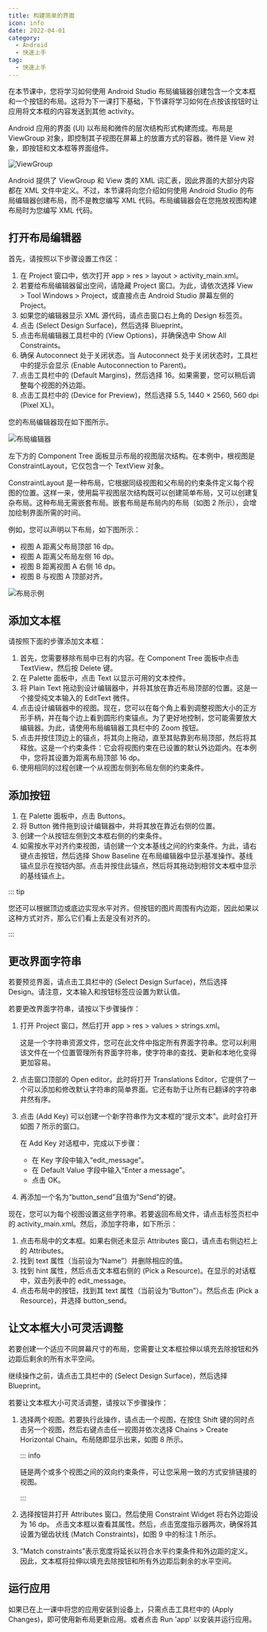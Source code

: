 ```yaml
---
title: 构建简单的界面
icon: info
date: 2022-04-01
category:
  - Android
  - 快速上手
tag:
  - 快速上手
---
```


在本节课中，您将学习如何使用 Android Studio 布局编辑器创建包含一个文本框和一个按钮的布局。这将为下一课打下基础，下节课将学习如何在点按该按钮时让应用将文本框的内容发送到其他 activity。

<!-- more -->

Android 应用的界面 (UI) 以布局和微件的层次结构形式构建而成。布局是 ViewGroup 对象，即控制其子视图在屏幕上的放置方式的容器。微件是 View 对象，即按钮和文本框等界面组件。

![ViewGroup](./assets/viewgroup.png)

Android 提供了 ViewGroup 和 View 类的 XML 词汇表，因此界面的大部分内容都在 XML 文件中定义。不过，本节课将向您介绍如何使用 Android Studio 的布局编辑器创建布局，而不是教您编写 XML 代码。布局编辑器会在您拖放视图构建布局时为您编写 XML 代码。

## 打开布局编辑器

首先，请按照以下步骤设置工作区：

1. 在 Project 窗口中，依次打开 app > res > layout > activity_main.xml。
1. 若要给布局编辑器留出空间，请隐藏 Project 窗口。为此，请依次选择 View > Tool Windows > Project，或直接点击 Android Studio 屏幕左侧的 Project。
1. 如果您的编辑器显示 XML 源代码，请点击窗口右上角的 Design 标签页。
1. 点击 (Select Design Surface)，然后选择 Blueprint。
1. 点击布局编辑器工具栏中的 (View Options)，并确保选中 Show All Constraints。
1. 确保 Autoconnect 处于关闭状态。当 Autoconnect 处于关闭状态时，工具栏中的提示会显示 (Enable Autoconnection to Parent)。
1. 点击工具栏中的 (Default Margins)，然后选择 16。如果需要，您可以稍后调整每个视图的外边距。
1. 点击工具栏中的 (Device for Preview)，然后选择 5.5, 1440 × 2560, 560 dpi (Pixel XL)。

您的布局编辑器现在如下图所示。

![布局编辑器](./assets/layout-editor.png)

左下方的 Component Tree 面板显示布局的视图层次结构。在本例中，根视图是 ConstraintLayout，它仅包含一个 TextView 对象。

ConstraintLayout 是一种布局，它根据同级视图和父布局的约束条件定义每个视图的位置。这样一来，使用扁平视图层次结构既可以创建简单布局，又可以创建复杂布局。这种布局无需嵌套布局。嵌套布局是布局内的布局（如图 2 所示），会增加绘制界面所需的时间。

例如，您可以声明以下布局，如下图所示：

- 视图 A 距离父布局顶部 16 dp。
- 视图 A 距离父布局左侧 16 dp。
- 视图 B 距离视图 A 右侧 16 dp。
- 视图 B 与视图 A 顶部对齐。

![布局示例](./assets/constraint-example.png)

## 添加文本框

请按照下面的步骤添加文本框：

1. 首先，您需要移除布局中已有的内容。在 Component Tree 面板中点击 TextView，然后按 Delete 键。
1. 在 Palette 面板中，点击 Text 以显示可用的文本控件。
1. 将 Plain Text 拖动到设计编辑器中，并将其放在靠近布局顶部的位置。这是一个接受纯文本输入的 EditText 微件。
1. 点击设计编辑器中的视图。现在，您可以在每个角上看到调整视图大小的正方形手柄，并在每个边上看到圆形约束锚点。为了更好地控制，您可能需要放大编辑器。为此，请使用布局编辑器工具栏中的 Zoom 按钮。
1. 点击并按住顶边上的锚点，将其向上拖动，直至其贴靠到布局顶部，然后将其释放。这是一个约束条件：它会将视图约束在已设置的默认外边距内。在本例中，您将其设置为距离布局顶部 16 dp。
1. 使用相同的过程创建一个从视图左侧到布局左侧的约束条件。

## 添加按钮

1. 在 Palette 面板中，点击 Buttons。
1. 将 Button 微件拖到设计编辑器中，并将其放在靠近右侧的位置。
1. 创建一个从按钮左侧到文本框右侧的约束条件。
1. 如需按水平对齐约束视图，请创建一个文本基线之间的约束条件。为此，请右键点击按钮，然后选择 Show Baseline 在布局编辑器中显示基准操作。基线锚点显示在按钮内部。点击并按住此锚点，然后将其拖动到相邻文本框中显示的基线锚点上。

::: tip

您还可以根据顶边或底边实现水平对齐。但按钮的图片周围有内边距，因此如果以这种方式对齐，那么它们看上去是没有对齐的。

:::

## 更改界面字符串

若要预览界面，请点击工具栏中的 (Select Design Surface)，然后选择 Design。请注意，文本输入和按钮标签应设置为默认值。

若要更改界面字符串，请按以下步骤操作：

1. 打开 Project 窗口，然后打开 app > res > values > strings.xml。

   这是一个字符串资源文件，您可在此文件中指定所有界面字符串。您可以利用该文件在一个位置管理所有界面字符串，使字符串的查找、更新和本地化变得更加容易。

1. 点击窗口顶部的 Open editor。此时将打开 Translations Editor，它提供了一个可以添加和修改默认字符串的简单界面。它还有助于让所有已翻译的字符串井然有序。

1. 点击 (Add Key) 可以创建一个新字符串作为文本框的“提示文本”。此时会打开如图 7 所示的窗口。

   在 Add Key 对话框中，完成以下步骤：
   - 在 Key 字段中输入“edit_message”。
   - 在 Default Value 字段中输入“Enter a message”。
   - 点击 OK。

1. 再添加一个名为“button_send”且值为“Send”的键。

现在，您可以为每个视图设置这些字符串。若要返回布局文件，请点击标签页栏中的 activity_main.xml。然后，添加字符串，如下所示：

1. 点击布局中的文本框。如果右侧还未显示 Attributes 窗口，请点击右侧边栏上的 Attributes。
1. 找到 text 属性（当前设为“Name”）并删除相应的值。
1. 找到 hint 属性，然后点击文本框右侧的 (Pick a Resource)。在显示的对话框中，双击列表中的 edit_message。
1. 点击布局中的按钮，找到其 text 属性（当前设为“Button”）。然后点击 (Pick a Resource)，并选择 button_send。

## 让文本框大小可灵活调整

若要创建一个适应不同屏幕尺寸的布局，您需要让文本框拉伸以填充去除按钮和外边距后剩余的所有水平空间。

继续操作之前，请点击工具栏中的 (Select Design Surface)，然后选择 Blueprint。

若要让文本框大小可灵活调整，请按以下步骤操作：

1. 选择两个视图。若要执行此操作，请点击一个视图，在按住 Shift 键的同时点击另一个视图，然后右键点击任一视图并依次选择 Chains > Create Horizontal Chain。布局随即显示出来，如图 8 所示。

   ::: info

   链是两个或多个视图之间的双向约束条件，可让您采用一致的方式安排链接的视图。

   :::

1. 选择按钮并打开 Attributes 窗口。然后使用 Constraint Widget 将右外边距设为 16 dp。
   点击文本框以查看其属性。然后，点击宽度指示器两次，确保将其设置为锯齿状线 (Match Constraints)，如图 9 中的标注 1 所示。

1. “Match constraints”表示宽度将延长以符合水平约束条件和外边距的定义。因此，文本框将拉伸以填充去除按钮和所有外边距后剩余的水平空间。

## 运行应用

如果已在上一课中将您的应用安装到设备上，只需点击工具栏中的 (Apply Changes)，即可使用新布局更新应用。或者点击 Run 'app' 以安装并运行应用。
